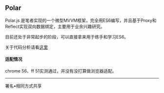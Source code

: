 ## Polar

Polar.js 是笔者实现的一个微型MVVM框架，完全用ES6编写，并且基于Proxy和Reflect实现双向数据绑定，主要用于业余兴趣研究。

目前还处于非常起步的阶段，可以直接拿来用于练手和学习ES6。

关于代码分析请看[这里](https://github.com/aircloud/Polar.js/blob/master/index.md)

#### 适配情况

chrome 56、ff 51实测通过，并没有没打算做浏览器适配。


---

署名•相同方式共享

